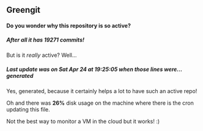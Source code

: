 ## Greengit

#### Do you wonder why this repository is so active?

##### After all it has 19271 commits!

But is it *really* active? Well...

##### Last update was on Sat Apr 24 at 19:25:05 when those lines were... generated

Yes, generated, because it certainly helps a lot to have such an active repo!

Oh and there was **26%** disk usage on the machine
where there is the cron updating this file.

Not the best way to monitor a VM in the cloud but it works! :)
